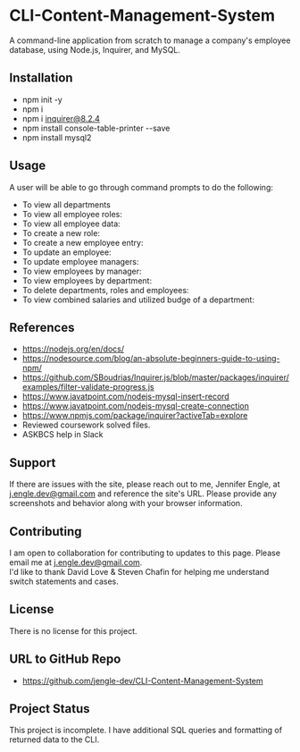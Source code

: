 # CLI-Content-Management-System
A command-line application from scratch to manage a company's employee database, using Node.js, Inquirer, and MySQL.

## Installation
* npm init -y
* npm i
* npm i inquirer@8.2.4
* npm install console-table-printer --save
* npm install mysql2  

## Usage
A user will be able to go through command prompts to do the following:

* To view all departments
* To view all employee roles:
* To view all employee data:
* To create a new role:
* To create a new employee entry:
* To update an employee:
* To  update employee managers:
* To view employees by manager:
* To view employees by department:
* To delete departments, roles and employees:
* To view combined salaries and utilized budge of a department:


## References
* https://nodejs.org/en/docs/
* https://nodesource.com/blog/an-absolute-beginners-guide-to-using-npm/
* https://github.com/SBoudrias/Inquirer.js/blob/master/packages/inquirer/examples/filter-validate-progress.js
* https://www.javatpoint.com/nodejs-mysql-insert-record
* https://www.javatpoint.com/nodejs-mysql-create-connection
* https://www.npmjs.com/package/inquirer?activeTab=explore
* Reviewed coursework solved files.
* ASKBCS help in Slack

## Support
If there are issues with the site, please reach out to me, Jennifer Engle, at j.engle.dev@gmail.com and reference the site's URL. Please provide any screenshots and behavior along with your browser information.

## Contributing
I am open to collaboration for contributing to updates to this page. Please email me at j.engle.dev@gmail.com. </br>
I'd like to thank David Love & Steven Chafin for helping me understand switch statements and cases.

## License
There is no license for this project.

## URL to GitHub Repo
* https://github.com/jengle-dev/CLI-Content-Management-System

## Project Status
This project is incomplete. I have additional SQL queries and formatting of returned data to the CLI.

